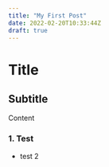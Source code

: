 ```yaml
---
title: "My First Post"
date: 2022-02-20T10:33:44Z
draft: true
---
```


# Title

## Subtitle

Content

### 1. Test

- test 2


